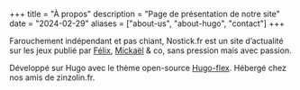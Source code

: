 +++
title = "À propos"
description = "Page de présentation de notre site"
date = "2024-02-29"
aliases = ["about-us", "about-hugo", "contact"]
+++

Farouchement indépendant et pas chiant, Nostick.fr est un site d’actualité sur les jeux publié par [Félix](mailto:felix@nostick.fr), [Mickaël](mailto:mickael@nostick.fr) & co, sans pression mais avec passion. 

Développé sur Hugo avec le thème open-source [Hugo-flex](https://github.com/ldeso/hugo-flex). Hébergé chez nos amis de zinzolin.fr.